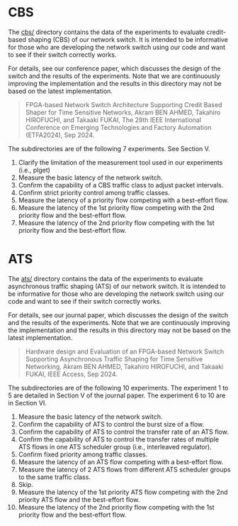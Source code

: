 # CBS

The [cbs/](cbs/) directory contains the data of the experiments to evaluate credit-based shaping (CBS) of our network switch. It is intended to be informative for those who are developing the network switch using our code and want to see if their switch correctly works.

For details, see our conference paper, which discusses the design of the switch and the results of the experiments. Note that we are continuously improving the implementation and the results in this directory may not be based on the latest implementation.

> FPGA-based Network Switch Architecture Supporting Credit Based Shaper for Time Sensitive Networks, Akram BEN AHMED, Takahiro HIROFUCHI, and Takaaki FUKAI, The 29th IEEE International Conference on Emerging Technologies and Factory Automation (ETFA2024), Sep 2024.

The subdirectories are of the following 7 experiments. See Section V.

1. Clarify the limitation of the measurement tool used in our experiments (i.e., plget)
2. Measure the basic latency of the network switch.
3. Confirm the capability of a CBS traffic class to adjust packet intervals.
4. Confirm strict priority control among traffic classes.
5. Measure the latency of a priority flow competing with a best-effort flow.
6. Measure the latency of the 1st priority flow competing with the 2nd priority flow and the best-effort flow.
7. Measure the latency of the 2nd priority flow competing with the 1st priority flow and the best-effort flow.

# ATS

The [ats/](ats/) directory contains the data of the experiments to evaluate asynchronous traffic shaping (ATS) of our network switch. It is intended to be informative for those who are developing the network switch using our code and want to see if their switch correctly works.

For details, see our journal paper, which discusses the design of the switch and the results of the experiments. Note that we are continuously improving the implementation and the results in this directory may not be based on the latest implementation.

> Hardware design and Evaluation of an FPGA-based Network Switch Supporting Asynchronous Traffic Shaping for Time Sensitive Networking, Akram BEN AHMED, Takahiro HIROFUCHI, and Takaaki FUKAI, IEEE Access, Sep 2024.

The subdirectories are of the following 10 experiments. The experiment 1 to 5 are detailed in Section V of the journal paper. The experiment 6 to 10 are in Section VI.

1. Measure the basic latency of the network switch.
2. Confirm the capability of ATS to control the burst size of a flow.
3. Confirm the capability of ATS to control the transfer rate of an ATS flow.
4. Confirm the capability of ATS to control the transfer rates of multiple ATS flows in one ATS scheduler group (i.e., interleaved regulator).
5. Confirm fixed priority among traffic classes.
6. Measure the latency of an ATS flow competing with a best-effort flow.
7. Measure the latency of 2 ATS flows from different ATS scheduler groups to the same traffic class.
8. Skip.
9. Measure the latency of the 1st priority ATS flow competing with the 2nd priority ATS flow and the best-effort flow.
10. Measure the latency of the 2nd priority flow competing with the 1st priority flow and the best-effort flow.
